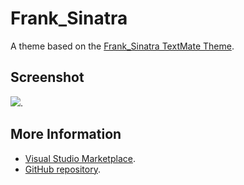 # Frank_Sinatra

A theme based on the [Frank_Sinatra TextMate Theme](http://colorsublime.com/theme/Frank_Sinatra).


## Screenshot
![](https://raw.githubusercontent.com/gerane/VSCodeThemes/master/gerane.Theme-Frank_Sinatra/screenshot.png).


## More Information
* [Visual Studio Marketplace](https://marketplace.visualstudio.com/items/gerane.Theme-FrankSinatra).
* [GitHub repository](https://github.com/gerane/VSCodeThemes).
